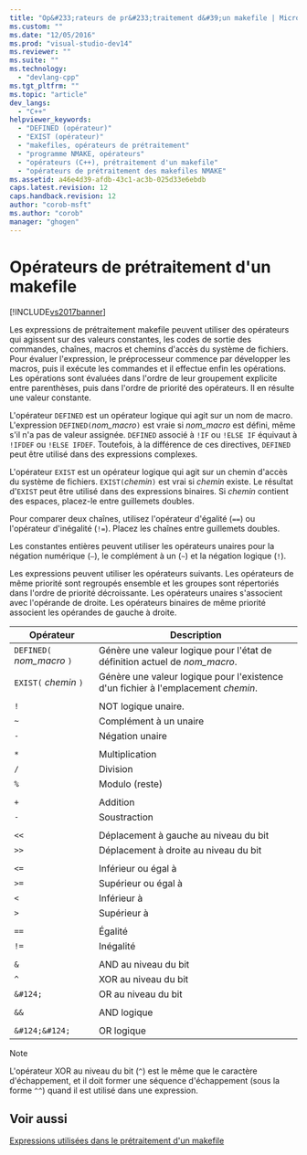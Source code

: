 ```yaml
---
title: "Op&#233;rateurs de pr&#233;traitement d&#39;un makefile | Microsoft Docs"
ms.custom: ""
ms.date: "12/05/2016"
ms.prod: "visual-studio-dev14"
ms.reviewer: ""
ms.suite: ""
ms.technology: 
  - "devlang-cpp"
ms.tgt_pltfrm: ""
ms.topic: "article"
dev_langs: 
  - "C++"
helpviewer_keywords: 
  - "DEFINED (opérateur)"
  - "EXIST (opérateur)"
  - "makefiles, opérateurs de prétraitement"
  - "programme NMAKE, opérateurs"
  - "opérateurs (C++), prétraitement d'un makefile"
  - "opérateurs de prétraitement des makefiles NMAKE"
ms.assetid: a46e4d39-afdb-43c1-ac3b-025d33e6ebdb
caps.latest.revision: 12
caps.handback.revision: 12
author: "corob-msft"
ms.author: "corob"
manager: "ghogen"
---
```

# Op&#233;rateurs de pr&#233;traitement d&#39;un makefile
[!INCLUDE[vs2017banner](../assembler/inline/includes/vs2017banner.md)]

Les expressions de prétraitement makefile peuvent utiliser des opérateurs qui agissent sur des valeurs constantes, les codes de sortie des commandes, chaînes, macros et chemins d'accès du système de fichiers.  Pour évaluer l'expression, le préprocesseur commence par développer les macros, puis il exécute les commandes et il effectue enfin les opérations.  Les opérations sont évaluées dans l'ordre de leur groupement explicite entre parenthèses, puis dans l'ordre de priorité des opérateurs.  Il en résulte une valeur constante.  
  
 L'opérateur `DEFINED` est un opérateur logique qui agit sur un nom de macro.  L'expression `DEFINED(`*nom\_macro*`)` est vraie si *nom\_macro* est défini, même s'il n'a pas de valeur assignée.  `DEFINED` associé à `!IF` ou `!ELSE IF` équivaut à `!IFDEF` ou `!ELSE IFDEF`.  Toutefois, à la différence de ces directives, `DEFINED` peut être utilisé dans des expressions complexes.  
  
 L'opérateur `EXIST` est un opérateur logique qui agit sur un chemin d'accès du système de fichiers.  `EXIST(`*chemin*`)` est vrai si *chemin* existe.  Le résultat d'`EXIST` peut être utilisé dans des expressions binaires.  Si *chemin* contient des espaces, placez\-le entre guillemets doubles.  
  
 Pour comparer deux chaînes, utilisez l'opérateur d'égalité \(`==`\) ou l'opérateur d'inégalité \(`!=`\).  Placez les chaînes entre guillemets doubles.  
  
 Les constantes entières peuvent utiliser les opérateurs unaires pour la négation numérique \(`–`\), le complément à un \(`~`\) et la négation logique \(`!`\).  
  
 Les expressions peuvent utiliser les opérateurs suivants.  Les opérateurs de même priorité sont regroupés ensemble et les groupes sont répertoriés dans l'ordre de priorité décroissante.  Les opérateurs unaires s'associent avec l'opérande de droite.  Les opérateurs binaires de même priorité associent les opérandes de gauche à droite.  
  
|Opérateur|Description|  
|---------------|-----------------|  
|`DEFINED(` *nom\_macro* `)`|Génère une valeur logique pour l'état de définition actuel de *nom\_macro*.|  
|`EXIST(` *chemin* `)`|Génère une valeur logique pour l'existence d'un fichier à l'emplacement *chemin*.|  
|||  
|`!`|NOT logique unaire.|  
|`~`|Complément à un unaire|  
|`-`|Négation unaire|  
|||  
|`*`|Multiplication|  
|`/`|Division|  
|`%`|Modulo \(reste\)|  
|||  
|`+`|Addition|  
|`-`|Soustraction|  
|||  
|`<<`|Déplacement à gauche au niveau du bit|  
|`>>`|Déplacement à droite au niveau du bit|  
|||  
|`<=`|Inférieur ou égal à|  
|`>=`|Supérieur ou égal à|  
|`<`|Inférieur à|  
|`>`|Supérieur à|  
|||  
|`==`|Égalité|  
|`!=`|Inégalité|  
|||  
|`&`|AND au niveau du bit|  
|`^`|XOR au niveau du bit|  
|`&#124;`|OR au niveau du bit|  
|||  
|`&&`|AND logique|  
|||  
|`&#124;&#124;`|OR logique|  
  
> [!NOTE]
>  L'opérateur XOR au niveau du bit \(`^`\) est le même que le caractère d'échappement, et il doit former une séquence d'échappement \(sous la forme `^^`\) quand il est utilisé dans une expression.  
  
## Voir aussi  
 [Expressions utilisées dans le prétraitement d'un makefile](../build/expressions-in-makefile-preprocessing.md)